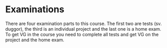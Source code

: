 # Examinations

There are four examination parts to this course. The first two are tests \(sv. duggor\), the third is an individual project and the last one is a home exam. To get VG in the course you need to complete all tests and get VG on the project and the home exam.

